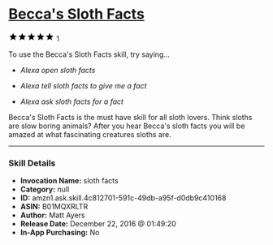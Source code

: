 # [Becca's Sloth Facts](http://alexa.amazon.com/#skills/amzn1.ask.skill.4c812701-591c-49db-a95f-d0db9c410168)
![5 stars](../../images/ic_star_black_18dp_1x.png)![5 stars](../../images/ic_star_black_18dp_1x.png)![5 stars](../../images/ic_star_black_18dp_1x.png)![5 stars](../../images/ic_star_black_18dp_1x.png)![5 stars](../../images/ic_star_black_18dp_1x.png) 1

To use the Becca's Sloth Facts skill, try saying...

* *Alexa open sloth facts*

* *Alexa tell sloth facts to give me a fact*

* *Alexa ask sloth facts for a fact*

Becca's Sloth Facts is the must have skill for all sloth lovers.  Think sloths are slow boring animals?  After you hear Becca's sloth facts you will be amazed at what fascinating creatures sloths are.

***

### Skill Details

* **Invocation Name:** sloth facts
* **Category:** null
* **ID:** amzn1.ask.skill.4c812701-591c-49db-a95f-d0db9c410168
* **ASIN:** B01MQXRLTR
* **Author:** Matt Ayers
* **Release Date:** December 22, 2016 @ 01:49:20
* **In-App Purchasing:** No
